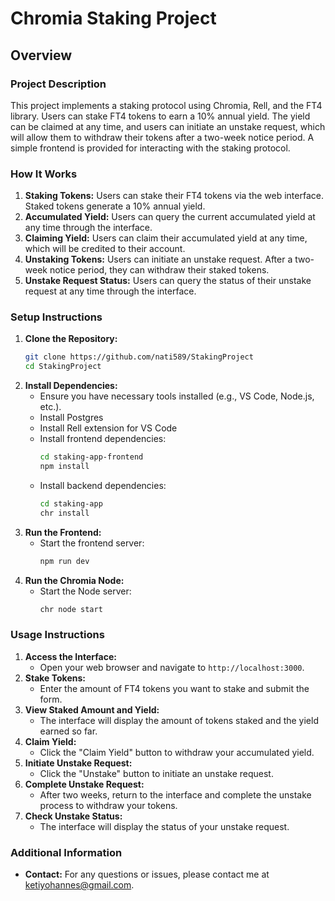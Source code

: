 # Chromia Staking Project

## Overview

### Project Description
This project implements a staking protocol using Chromia, Rell, and the FT4 library. Users can stake FT4 tokens to earn a 10% annual yield. The yield can be claimed at any time, and users can initiate an unstake request, which will allow them to withdraw their tokens after a two-week notice period. A simple frontend is provided for interacting with the staking protocol.

### How It Works
1. **Staking Tokens:** Users can stake their FT4 tokens via the web interface. Staked tokens generate a 10% annual yield.
2. **Accumulated Yield:** Users can query the current accumulated yield at any time through the interface.
3. **Claiming Yield:** Users can claim their accumulated yield at any time, which will be credited to their account.
4. **Unstaking Tokens:** Users can initiate an unstake request. After a two-week notice period, they can withdraw their staked tokens.
5. **Unstake Request Status:** Users can query the status of their unstake request at any time through the interface.

### Setup Instructions
1. **Clone the Repository:**
   ```sh
   git clone https://github.com/nati589/StakingProject
   cd StakingProject
   ```
2. **Install Dependencies:**
   - Ensure you have necessary tools installed (e.g., VS Code, Node.js, etc.).
   - Install Postgres
   - Install Rell extension for VS Code
   - Install frontend dependencies:
     ```sh
     cd staking-app-frontend
     npm install
     ```
   - Install backend dependencies:
     ```sh
     cd staking-app
     chr install
     ```
4. **Run the Frontend:**
   - Start the frontend server:
     ```sh
     npm run dev
     ```
5. **Run the Chromia Node:**
   - Start the Node server:
     ```sh
     chr node start
     ```

### Usage Instructions
1. **Access the Interface:**
   - Open your web browser and navigate to `http://localhost:3000`.
2. **Stake Tokens:**
   - Enter the amount of FT4 tokens you want to stake and submit the form.
3. **View Staked Amount and Yield:**
   - The interface will display the amount of tokens staked and the yield earned so far.
4. **Claim Yield:**
   - Click the "Claim Yield" button to withdraw your accumulated yield.
5. **Initiate Unstake Request:**
   - Click the "Unstake" button to initiate an unstake request.
6. **Complete Unstake Request:**
   - After two weeks, return to the interface and complete the unstake process to withdraw your tokens.
7. **Check Unstake Status:**
   - The interface will display the status of your unstake request.

### Additional Information
- **Contact:** For any questions or issues, please contact me at ketiyohannes@gmail.com.





